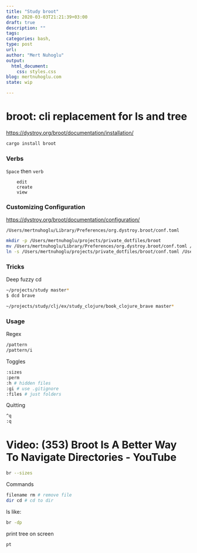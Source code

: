 ```yaml
---
title: "Study broot"
date: 2020-03-03T21:21:39+03:00 
draft: true
description: ""
tags:
categories: bash, 
type: post
url:
author: "Mert Nuhoglu"
output:
  html_document:
    css: styles.css
blog: mertnuhoglu.com
state: wip

---
```


# broot: cli replacement for ls and tree

https://dystroy.org/broot/documentation/installation/

``` bash
cargo install broot
``` 

### Verbs

`Space` then `verb`

		edit
		create
		view


### Customizing Configuration

https://dystroy.org/broot/documentation/configuration/

`/Users/mertnuhoglu/Library/Preferences/org.dystroy.broot/conf.toml`

``` bash
mkdir -p /Users/mertnuhoglu/projects/private_dotfiles/broot
mv /Users/mertnuhoglu/Library/Preferences/org.dystroy.broot/conf.toml /Users/mertnuhoglu/projects/private_dotfiles/broot
ln -s /Users/mertnuhoglu/projects/private_dotfiles/broot/conf.toml /Users/mertnuhoglu/Library/Preferences/org.dystroy.broot/conf.toml
``` 

### Tricks

Deep fuzzy cd

``` bash
~/projects/study master*
$ dcd brave

~/projects/study/clj/ex/study_clojure/book_clojure_brave master*
``` 

### Usage

Regex

``` bash
/pattern
/pattern/i
``` 

Toggles

``` bash
:sizes
:perm
:h # hidden files
:gi # use .gitignore
:files # just folders
``` 

Quitting

``` bash
^q
:q
``` 

# Video: (353) Broot Is A Better Way To Navigate Directories - YouTube

``` bash
br --sizes
``` 

Commands

``` bash
filename rm # remove file
dir cd # cd to dir
``` 

ls like:

``` bash
br -dp
``` 

print tree on screen

``` bash
pt
``` 

